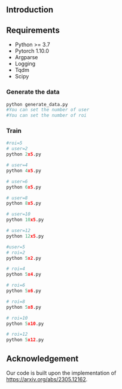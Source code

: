 ## Introduction


## Requirements


* Python >= 3.7
* Pytorch 1.10.0
* Argparse
* Logging
* Tqdm
* Scipy

### Generate the data

```bash
python generate_data.py
#You can set the number of user
#You can set the number of roi
```

### Train 

```python
#roi=5
# user=2
python 2x5.py

# user=4
python 4x5.py

# user=6
python 6x5.py

# user=8
python 8x5.py

# user=10
python 10x5.py

# user=12
python 12x5.py
```

```python
#user=5
# roi=2
python 5x2.py

# roi=4
python 5x4.py

# roi=6
python 5x6.py

# roi=8
python 5x8.py

# roi=10
python 5x10.py

# roi=12
python 5x12.py
```



## Acknowledgement

Our code is built upon the implementation of <https://arxiv.org/abs/2305.12162>.

